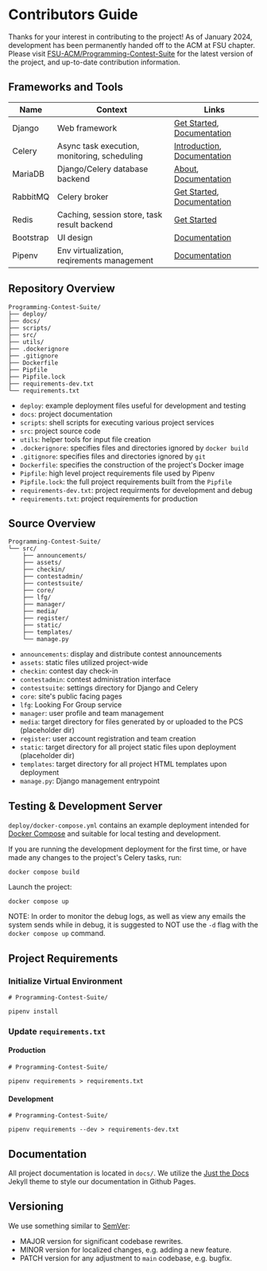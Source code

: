 # Contributors Guide
Thanks for your interest in contributing to the project! As of January 2024, development has been permanently handed off to the ACM at FSU chapter. Please visit [FSU-ACM/Programming-Contest-Suite](https://github.com/FSU-ACM/Programming-Contest-Suite) for the latest version of the project, and up-to-date contribution information.

## Frameworks and Tools

Name | Context | Links
---|---|---
Django | Web framework | [Get Started](https://www.djangoproject.com/start/), [Documentation](https://docs.djangoproject.com/en/4.2/)
Celery | Async task execution, monitoring, scheduling | [Introduction](https://docs.celeryq.dev/en/stable/getting-started/introduction.html), [Documentation](https://docs.celeryq.dev/en/stable/index.html)
MariaDB | Django/Celery database backend | [About](https://mariadb.org/about/), [Documentation](https://mariadb.org/documentation/)
RabbitMQ | Celery broker | [Get Started](https://www.rabbitmq.com/#getstarted), [Documentation](https://www.rabbitmq.com/documentation.html)
Redis | Caching, session store, task result backend | [Get Started](https://redis.io/docs/get-started/)
Bootstrap | UI design | [Documentation](https://getbootstrap.com/docs/4.5/getting-started/introduction/)
Pipenv | Env virtualization, reqirements management | [Documentation](https://pipenv.pypa.io/en/latest/)

## Repository Overview

```
Programming-Contest-Suite/
├── deploy/
├── docs/
├── scripts/
├── src/
├── utils/
├── .dockerignore
├── .gitignore
├── Dockerfile
├── Pipfile
├── Pipfile.lock
├── requirements-dev.txt
└── requirements.txt
```

- `deploy`: example deployment files useful for development and testing
- `docs`: project documentation  
- `scripts`: shell scripts for executing various project services 
- `src`: project source code 
- `utils`: helper tools for input file creation
- `.dockerignore`: specifies files and directories ignored by `docker build` 
- `.gitignore`: specifies files and directories ignored by `git`
- `Dockerfile`: specifies the construction of the project's Docker image
- `Pipfile`: high level project requirements file used by Pipenv
- `Pipfile.lock`: the full project requirements built from the `Pipfile`
- `requirements-dev.txt`: project requirments for development and debug
- `requirements.txt`: project requirements for production

## Source Overview

```
Programming-Contest-Suite/
└── src/
    ├── announcements/
    ├── assets/
    ├── checkin/
    ├── contestadmin/
    ├── contestsuite/
    ├── core/
    ├── lfg/
    ├── manager/
    ├── media/
    ├── register/
    ├── static/
    ├── templates/
    └── manage.py
```

- `announcements`: display and distribute contest announcements
- `assets`: static files utilized project-wide
- `checkin`: contest day check-in
- `contestadmin`: contest administration interface
- `contestsuite`: settings directory for Django and Celery
- `core`: site's public facing pages
- `lfg`: Looking For Group service
- `manager`: user profile and team management 
- `media`: target directory for files generated by or uploaded to the PCS (placeholder dir)
- `register`: user account registration and team creation
- `static`: target directory for all project static files upon deployment (placeholder dir)
- `templates`: target directory for all project HTML templates upon deployment
- `manage.py`: Django management entrypoint

## Testing & Development Server 

`deploy/docker-compose.yml` contains an example deployment intended for [Docker Compose](https://docs.docker.com/compose/) and suitable for local testing and development. 

If you are running the development deployment for the first time, or have made any changes to the project's Celery tasks, run:  

    docker compose build  

Launch the project:  

    docker compose up

NOTE: In order to monitor the debug logs, as well as view any emails the system sends while in debug, it is suggested to NOT use the `-d` flag with the `docker compose up` command.

## Project Requirements

### Initialize Virtual Environment

```
# Programming-Contest-Suite/

pipenv install
```

### Update `requirements.txt`

#### Production

```
# Programming-Contest-Suite/

pipenv requirements > requirements.txt
```

#### Development

```
# Programming-Contest-Suite/

pipenv requirements --dev > requirements-dev.txt
```

## Documentation

All project documentation is located in `docs/`. We utilize the [Just the Docs](https://just-the-docs.github.io/just-the-docs/) Jekyll theme to style our documentation in Github Pages.

## Versioning

We use something similar to [SemVer](https://semver.org/):

  - MAJOR version for significant codebase rewrites.
  - MINOR version for localized changes, e.g. adding a new feature.
  - PATCH version for any adjustment to `main` codebase, e.g. bugfix.
